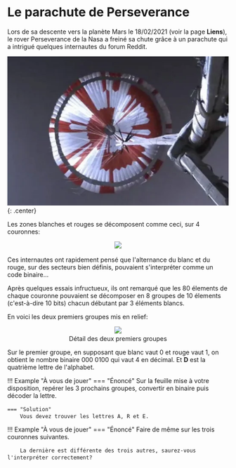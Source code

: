# Le parachute de Perseverance

Lors de sa descente vers la planète Mars le 18/02/2021 (voir la page **Liens**), le rover Perseverance de la Nasa a freiné sa chute grâce à un parachute qui a intrigué quelques internautes du forum Reddit.

![](real.png){: .center}

<!-- Vidéo du déploiement du parachute : [https://youtu.be/N3b-1-yrQYw](https://youtu.be/N3b-1-yrQYw) -->


Les zones blanches et rouges se décomposent comme ceci, sur 4 couronnes:

<p align="center">
<img src="../parachute.png"  width=" 640 "/> 
</p>


Ces internautes ont rapidement pensé que l'alternance du blanc et du rouge, sur des secteurs bien définis, pouvaient s'interpréter comme un code binaire...

Après quelques essais infructueux, ils ont remarqué que les 80 élements de chaque couronne pouvaient se décomposer en 8 groupes de 10 élements (c'est-à-dire 10 bits) chacun débutant par 3 éléments blancs.

En voici les deux premiers groupes mis en relief:

<p align="center">
<img src="../parachute_zoom.png"  width=" 640 "/> 
<br>
Détail des deux premiers groupes
</p>

Sur le premier groupe, en supposant que blanc vaut 0 et rouge vaut 1, on obtient le nombre binaire 000 0100 qui vaut 4 en décimal. Et **D** est la quatrième lettre de l'alphabet.

!!! Example "À vous de jouer"
    === "Énoncé"
        Sur la feuille mise à votre disposition, repérer les 3 prochains groupes, convertir en binaire puis décoder la lettre.

    === "Solution"
        Vous devez trouver les lettres A, R et E.
        
!!! Example "À vous de jouer"
	=== "Énoncé"
        Faire de même sur les trois couronnes suivantes.
	
	    La dernière est différente des trois autres, saurez-vous l'interpréter correctement?
	
	


